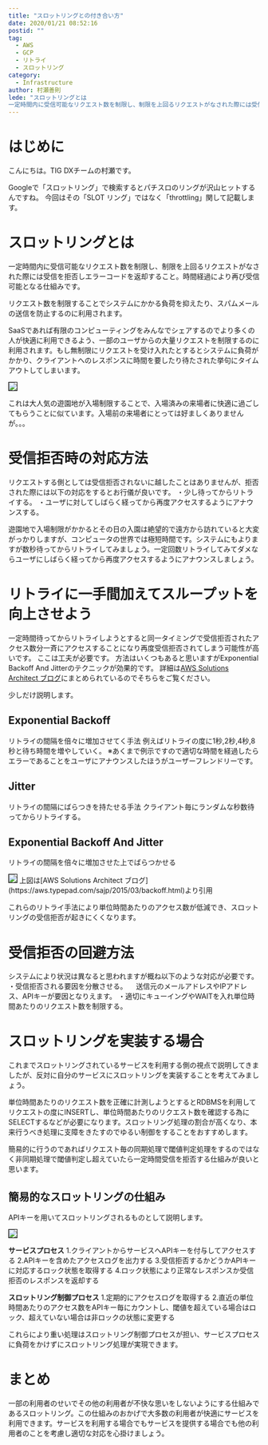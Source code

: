 ```yaml
---
title: "スロットリングとの付き合い方"
date: 2020/01/21 08:52:16
postid: ""
tag:
  - AWS
  - GCP
  - リトライ
  - スロットリング
category:
  - Infrastructure
author: 村瀬善則
lede: "スロットリングとは
一定時間内に受信可能なリクエスト数を制限し、制限を上回るリクエストがなされた際には受信を拒否しエラーコードを返却すること。時間経過により再び受信可能となる仕組みです。"
---
```

# はじめに

こんにちは。TIG DXチームの村瀬です。

Googleで「スロットリング」で検索するとパチスロのリングが沢山ヒットするんですね。
今回はその「SLOT リング」ではなく「throttling」関して記載します。

# スロットリングとは

一定時間内に受信可能なリクエスト数を制限し、制限を上回るリクエストがなされた際には受信を拒否しエラーコードを返却すること。時間経過により再び受信可能となる仕組みです。

リクエスト数を制限することでシステムにかかる負荷を抑えたり、スパムメールの送信を防止するのに利用されます。

SaaSであれば有限のコンピューティングをみんなでシェアするのでより多くの人が快適に利用できるよう、一部のユーザからの大量リクエストを制限するのに利用されます。もし無制限にリクエストを受け入れたとするとシステムに負荷がかかり、クライアントへのレスポンスに時間を要したり待たされた挙句にタイムアウトしてしまいます。

<img src="/images/20200121/1.png" style="border:solid 1px #000000" loading="lazy">

これは大人気の遊園地が入場制限することで、入場済みの来場者に快適に過ごしてもらうことに似ています。入場前の来場者にとっては好ましくありませんが。。。

# 受信拒否時の対応方法

リクエストする側としては受信拒否されないに越したことはありませんが、拒否された際には以下の対応をするとお行儀が良いです。
・少し待ってからリトライする。
・ユーザに対してしばらく経ってから再度アクセスするようにアナウンスする。

遊園地で入場制限がかかるとその日の入園は絶望的で遠方から訪れていると大変がっかりしますが、コンピュータの世界では極短時間です。システムにもよりますが数秒待ってからリトライしてみましょう。一定回数リトライしてみてダメならユーザにしばらく経ってから再度アクセスするようにアナウンスしましょう。

# リトライに一手間加えてスループットを向上させよう

一定時間待ってからリトライしようとすると同一タイミングで受信拒否されたアクセス数分一斉にアクセスすることになり再度受信拒否されてしまう可能性が高いです。
ここは工夫が必要です。
方法はいくつもあると思いますがExponential Backoff And Jitterのテクニックが効果的です。
詳細は[AWS Solutions Architect ブログ](https://aws.typepad.com/sajp/2015/03/backoff.html)にまとめられているのでそちらをご覧ください。

少しだけ説明します。

## Exponential Backoff

リトライの間隔を倍々に増加させてく手法
例えばリトライの度に1秒,2秒,4秒,8秒と待ち時間を増やしていく。
※あくまで例示ですので適切な時間を経過したらエラーであることをユーザにアナウンスしたほうがユーザーフレンドリーです。

## Jitter

リトライの間隔にばらつきを持たせる手法
クライアント毎にランダムな秒数待ってからリトライする。

## Exponential Backoff And Jitter

リトライの間隔を倍々に増加させた上でばらつかせる

<img src="/images/20200121/photo_20200121_01.png" class="img-middle-size" style="border:solid 1px #000000" loading="lazy">
上図は[AWS Solutions Architect ブログ](https://aws.typepad.com/sajp/2015/03/backoff.html)より引用

これらのリトライ手法により単位時間あたりのアクセス数が低減でき、スロットリングの受信拒否が起きにくくなります。

# 受信拒否の回避方法

システムにより状況は異なると思われますが概ね以下のような対応が必要です。
・受信拒否される要因を分散させる。
　送信元のメールアドレスやIPアドレス、APIキーが要因となりえます。
・適切にキューイングやWAITを入れ単位時間あたりのリクエスト数を制限する。

# スロットリングを実装する場合

これまでスロットリングされているサービスを利用する側の視点で説明してきましたが、反対に自分のサービスにスロットリングを実装することを考えてみましょう。

単位時間あたりのリクエスト数を正確に計測しようとするとRDBMSを利用してリクエストの度にINSERTし、単位時間あたりのリクエスト数を確認する為にSELECTするなどが必要になります。スロットリング処理の割合が高くなり、本来行うべき処理に支障をきたすのでゆるい制御をすることをおすすめします。

簡易的に行うのであればリクエスト毎の同期処理で閾値判定処理をするのではなく非同期処理で閾値判定し超えていたら一定時間受信を拒否する仕組みが良いと思います。

## 簡易的なスロットリングの仕組み

APIキーを用いてスロットリングされるものとして説明します。

<img src="/images/20200121/2.png" style="border:solid 1px #000000" loading="lazy">

**サービスプロセス**
1.クライアントからサービスへAPIキーを付与してアクセスする
2.APIキーを含めたアクセスログを出力する
3.受信拒否するかどうかAPIキーに対応するロック状態を取得する
4.ロック状態により正常なレスポンスか受信拒否のレスポンスを返却する

**スロットリング制御プロセス**
1.定期的にアクセスログを取得する
2.直近の単位時間あたりのアクセス数をAPIキー毎にカウントし、閾値を超えている場合はロック、超えていない場合は非ロックの状態に変更する

これらにより重い処理はスロットリング制御プロセスが担い、サービスプロセスに負荷をかけずにスロットリング処理が実現できます。

# まとめ

一部の利用者のせいでその他の利用者が不快な思いをしないようにする仕組みであるスロットリング。この仕組みのおかげで大多数の利用者が快適にサービスを利用できます。サービスを利用する場合でもサービスを提供する場合でも他の利用者のことを考慮し適切な対応を心掛けましょう。
